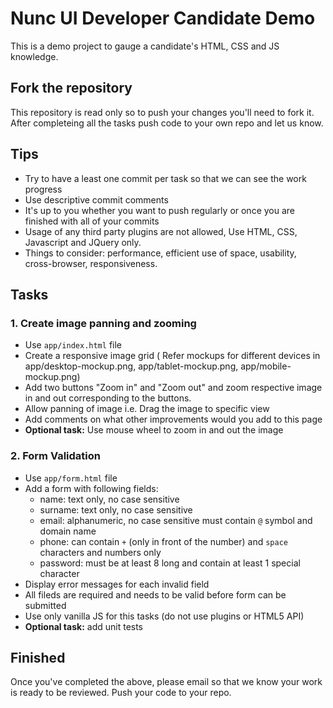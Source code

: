 # Nunc UI Developer Candidate Demo
This is a demo project to gauge a candidate's HTML, CSS and JS knowledge.

## Fork the repository
This repository is read only so to push your changes you'll need to fork it. After completeing all the tasks push code to your own repo and let us know.

## Tips

* Try to have a least one commit per task so that we can see the work progress
* Use descriptive commit comments
* It's up to you whether you want to push regularly or once you are finished with all of your commits
* Usage of any third party plugins are not allowed, Use HTML, CSS, Javascript and JQuery only.
* Things to consider: performance, efficient use of space, usability, cross-browser, responsiveness.

## Tasks
### 1. Create image panning and zooming
* Use `app/index.html` file
* Create a responsive image grid ( Refer mockups for different devices in app/desktop-mockup.png, app/tablet-mockup.png, app/mobile-mockup.png)
* Add two buttons "Zoom in" and "Zoom out" and zoom respective image in and out corresponding to the buttons.
* Allow panning of image i.e. Drag the image to specific view
* Add comments on what other improvements would you add to this page
* **Optional task:** Use mouse wheel to zoom in and out the image

### 2. Form Validation
* Use `app/form.html` file
* Add a form with following fields:
  - name: text only, no case sensitive
  - surname: text only, no case sensitive
  - email: alphanumeric, no case sensitive must contain `@` symbol and domain name
  - phone: can contain `+` (only in front of the number) and `space` characters and numbers only
  - password: must be at least 8 long and contain at least 1 special character
* Display error messages for each invalid field
* All fileds are required and needs to be valid before form can be submitted
* Use only vanilla JS for this tasks (do not use plugins or HTML5 API)
* **Optional task:** add unit tests

## Finished
Once you've completed the above, please email so that we know your work is ready to be reviewed. Push your code to your repo.